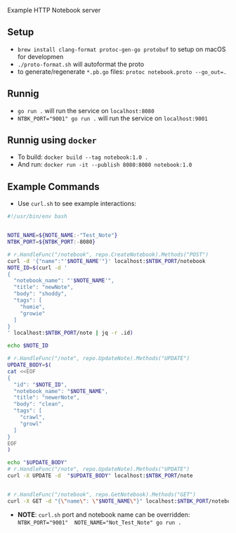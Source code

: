 Example HTTP Notebook server

## Setup

* `brew install clang-format protoc-gen-go protobuf` to setup on macOS for developmen
* `./proto-format.sh` will autoformat the proto
* to generate/regenerate `*.pb.go` files: `protoc notebook.proto --go_out=.`

## Runnig
- `go run .` will run the service on `localhost:8080`
- `NTBK_PORT="9001" go run .` will run the service on `localhost:9001`

## Runnig using `docker`
- To build: `docker build --tag notebook:1.0 .`
- And run: `docker run -it --publish 8080:8080 notebook:1.0`

## Example Commands
* Use `curl.sh` to see example interactions:

```sh
#!/usr/bin/env bash


NOTE_NAME=${NOTE_NAME:-"Test_Note"}
NTBK_PORT=${NTBK_PORT:-8080}

# r.HandleFunc("/notebook", repo.CreateNotebook).Methods("POST")
curl -d '{"name":"'$NOTE_NAME'"}' localhost:$NTBK_PORT/notebook
NOTE_ID=$(curl -d '
{
  "notebook_name": "'$NOTE_NAME'",
  "title": "newNote",
  "body": "shoddy",
  "tags": [
    "homie",
    "growie"
  ]
}
' localhost:$NTBK_PORT/note | jq -r .id)

echo $NOTE_ID

# r.HandleFunc("/note", repo.UpdateNote).Methods("UPDATE")
UPDATE_BODY=$(
cat <<EOF 
{
  "id": "$NOTE_ID",
  "notebook_name": "$NOTE_NAME",
  "title": "newerNote",
  "body": "clean",
  "tags": [
    "crawl",
    "growl"
  ]
}
EOF
)

echo "$UPDATE_BODY"
# r.HandleFunc("/note", repo.UpdateNote).Methods("UPDATE")
curl -X UPDATE -d  "$UPDATE_BODY" localhost:$NTBK_PORT/note


# r.HandleFunc("/notebook", repo.GetNotebook).Methods("GET")
curl -X GET -d "{\"name\": \"$NOTE_NAME\"}" localhost:$NTBK_PORT/notebook
```

* **NOTE**: `curl.sh` port and notebook name can be overridden: `NTBK_PORT="9001"  NOTE_NAME="Not_Test_Note" go run .`
